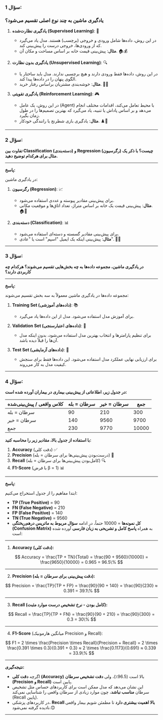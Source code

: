 

### سؤال 1:

### یادگیری ماشین به چند نوع اصلی تقسیم می‌شود؟

1. **یادگیری نظارت‌شده (Supervised Learning)**: 🤖
   - در این روش، داده‌ها شامل ورودی و خروجی (برچسب) هستند. مدل یاد می‌گیرد که از ورودی‌ها، خروجی درست را پیش‌بینی کند.
   - **مثال**: پیش‌بینی قیمت خانه بر اساس مساحت و مکان آن. 🏠💰

2. **یادگیری بدون نظارت (Unsupervised Learning)**: 🔍
   - در این روش، داده‌ها فقط ورودی دارند و هیچ برچسبی ندارند. مدل باید ساختار یا الگوی پنهان را در داده‌ها پیدا کند.
   - **مثال**: خوشه‌بندی مشتریان براساس رفتار خرید. 🛒👥

3. **یادگیری تقویتی (Reinforcement Learning)**: 🎮
   - در این روش، یک عامل (Agent) با محیط تعامل می‌کند، اقدامات مختلف انجام می‌دهد و بر اساس پاداش یا تنبیه، یاد می‌گیرد که بهترین تصمیم‌ها را در طول زمان بگیرد.
   - **مثال**: یادگیری بازی شطرنج یا رانندگی خودکار. ♟️🚗

---

### سؤال 2:

**تفاوت بین Classification (دسته‌بندی) و Regression (رگرسیون) چیست؟ با ذکر یک مثال برای هرکدام توضیح دهید.**

---

**پاسخ:**

در یادگیری ماشین:

1. **رگرسیون (Regression)**: 📈
   - برای پیش‌بینی مقادیر پیوسته و عددی استفاده می‌شود.
   - **مثال**: پیش‌بینی قیمت یک خانه بر اساس متراژ، تعداد اتاق‌ها و موقعیت مکانی. 🏠🔢

2. **دسته‌بندی (Classification)**: 📊
   - برای پیش‌بینی مقادیر گسسته و دسته‌ای استفاده می‌شود.
   - **مثال**: پیش‌بینی اینکه یک ایمیل "اسپم" است یا "عادی". 📧🚫

---

### سؤال 3:

**در یادگیری ماشین، مجموعه داده‌ها به چه بخش‌هایی تقسیم می‌شوند؟ هرکدام چه کاربردی دارند؟**

---

**پاسخ:**

مجموعه داده‌ها در یادگیری ماشین معمولاً به سه بخش تقسیم می‌شوند:

1. **Training Set (داده‌های آموزشی)**: 📚
   - برای آموزش مدل استفاده می‌شود. مدل از این داده‌ها یاد می‌گیرد.

2. **Validation Set (داده‌های اعتبارسنجی)**: 🔧
   - برای تنظیم پارامترها و انتخاب بهترین مدل استفاده می‌شود، بدون اینکه مدل آن‌ها را قبلاً دیده باشد.

3. **Test Set (داده‌های آزمایشی)**: 🧪
   - برای ارزیابی نهایی عملکرد مدل استفاده می‌شود. این داده‌ها فقط برای سنجش کیفیت مدل به کار می‌روند.

---

### سؤال 4:

**در جدول زیر، اطلاعاتی از پیش‌بینی بیماری در بیماران آورده شده است:**

| کلاس واقعی / پیش‌بینی‌شده | سرطان = بله | سرطان = خیر | جمع   |
| ------------------------- | ----------- | ----------- | ----- |
| سرطان = بله               | 90          | 210         | 300   |
| سرطان = خیر               | 140         | 9560        | 9700  |
| جمع                       | 230         | 9770        | 10000 |

**با استفاده از جدول بالا، مقادیر زیر را محاسبه کنید:**

1. **Accuracy** (دقت کلی) ✅
2. **Precision** (درست‌بودن پیش‌بینی‌ها برای سرطان = بله) 📏
3. **Recall** (کامل‌بودن پیش‌بینی‌ها برای سرطان = بله) 🔍
4. **F1-Score** (با فرض β = 1) 📊

---

**پاسخ:**

ابتدا مفاهیم را از جدول استخراج می‌کنیم:

- **TP (True Positive)** = 90
- **FN (False Negative)** = 210
- **FP (False Positive)** = 140
- **TN (True Negative)** = 9560
- **کل نمونه‌ها** = 10000
حتماً، در ادامه **سؤال مربوط به ماتریس درهم‌ریختگی (Confusion Matrix)** به همراه **پاسخ کامل و تشریحی به زبان فارسی** آورده شده است:

---


1. **Accuracy (دقت کلی):**

$$
Accuracy = \frac{TP + TN}{Total} = \frac{90 + 9560}{10000} = \frac{9650}{10000} = 0.965 = 96.5\%
$$

---

2. **Precision (دقت پیش‌بینی برای سرطان = بله):**

$$
Precision = \frac{TP}{TP + FP} = \frac{90}{90 + 140} = \frac{90}{230} ≈ 0.391 = 39.1\%
$$

---

3. **Recall (کامل بودن - نرخ تشخیص درست موارد مثبت):**

$$
Recall = \frac{TP}{TP + FN} = \frac{90}{90 + 210} = \frac{90}{300} = 0.3 = 30\%
$$

---

4. **F1-Score** (میانگین هارمونیک Precision و Recall):

$$
F1 = 2 \times \frac{Precision \times Recall}{Precision + Recall} = 2 \times \frac{0.391 \times 0.3}{0.391 + 0.3} ≈ 2 \times \frac{0.1173}{0.691} ≈ 0.339 = 33.9\%
$$

---

**نتیجه‌گیری:**

* اگرچه **دقت کلی (Accuracy)** بالا است (96.5٪)، ولی **دقت تشخیص سرطان (Precision و Recall)** پایین است.
* این نشان می‌دهد که مدل ممکن است برای کاربردهای حساس مثل تشخیص سرطان **مناسب نباشد**، چون موارد زیادی از سرطان واقعی را شناسایی نمی‌کند (Recall پایین).
* در کاربردهای پزشکی، **Recall بالا اهمیت بیشتری دارد** تا مطمئن شویم بیمار واقعی نادیده گرفته نمی‌شود.😊

---
